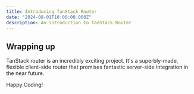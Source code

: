 ```yaml
---
title: Introducing TanStack Router
date: "2024-08-01T10:00:00.000Z"
description: An introduction to TanStack Router
---
```


## Wrapping up

TanStack router is an incredibly exciting project. It's a superbly-made, flexible client-side router that promises fantastic server-side integration in the near future.

Happy Coding!
